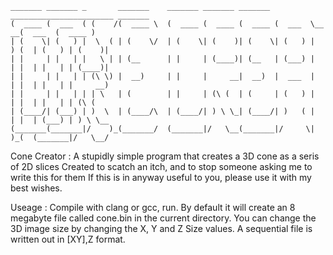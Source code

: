 

    _______ _______ _       _______    _______ _______ _______ _______________________ _______
    (  ____ (  ___  ( (    /(  ____ \  (  ____ (  ____ (  ____ (  ___  \__   __(  ___  (  ____ )
    | (    \| (   ) |  \  ( | (    \/  | (    \| (    )| (    \| (   ) |  ) (  | (   ) | (    )|
    | |     | |   | |   \ | | (__      | |     | (____)| (__   | (___) |  | |  | |   | | (____)|
    | |     | |   | | (\ \) |  __)     | |     |     __|  __)  |  ___  |  | |  | |   | |     __)
    | |     | |   | | | \   | (        | |     | (\ (  | (     | (   ) |  | |  | |   | | (\ (
    | (____/| (___) | )  \  | (____/\  | (____/| ) \ \_| (____/| )   ( |  | |  | (___) | ) \ \__
    (_______(_______|/    )_(_______/  (_______|/   \__(_______|/     \|  )_(  (_______|/   \__/

Cone Creator : A stupidly simple program that creates a 3D cone as a seris of 2D slices
               Created to scatch an itch, and to stop someone asking me to write this for them
               If this is in anyway useful to you, please use it with my best wishes.

Useage :       Compile with clang or gcc, run.
               By default it will create an 8 megabyte file called cone.bin in the current
               directory. You can change the 3D image size by changing the X, Y and Z Size
               values.
               A sequential file is written out in [XY],Z format.

